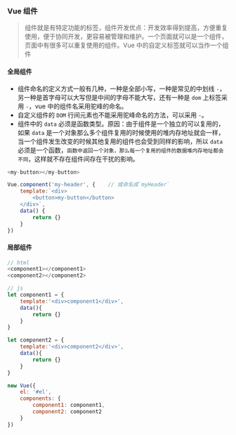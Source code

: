 ### Vue 组件
> 组件就是有特定功能的标签，组件开发优点：开发效率得到提高，方便重复使用，便于协同开发，更容易被管理和维护。一个页面就可以是一个组件，页面中有很多可以重复使用的组件。Vue 中的自定义标签就可以当作一个组件


#### 全局组件
* 组件命名的定义方式一般有几种，一种是全部小写，一种是常见的中划线 `-`，另一种是首字母可以大写但是中间的字母不能大写，还有一种是 `dom` 上标签采用 `-`，vue 中的组件名采用驼峰的命名。
* 自定义组件的 `DOM` 行间元素也不能采用驼峰命名的方法，可以采用 `-`。
* 组件中的 `data` 必须是函数类型。原因：由于组件是一个独立的可以复用的，如果 `data` 是一个对象那么多个组件复用的时候使用的堆内存地址就会一样，当一个组件发生改变的时候其他复用的组件也会受到同样的影响，所以 `data` 必须是一个函数，`函数中返回一个对象，那么每一个复用的组件的数据堆内存地址都会不同`，这样就不存在组件间存在干扰的影响。
``` js
<my-button></my-button>

Vue.component('my-header', {    // 或命名成`myHeader`
    template:`<div>
        <button>my-button</button>
    </div>`,
    data() {
        return {}
    }
})
```

#### 局部组件

``` js
// html
<component1></component1>
<component2></component2>

// js
let component1 = {
    template:'<div>component1</div>',
    data(){
        return {}
    }
}

let component2 = {
    template:'<div>component2</div>',
    data(){
        return {}
    }
}

new Vue({
    el: '#el',
    components: {
        component1: component1,
        component2: component2
    }
})
```


